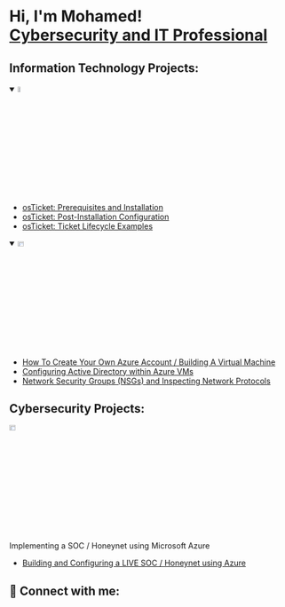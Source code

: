 <h1>Hi, I'm Mohamed! <br/><a href="https://www.linkedin.com/in/mohamedrashadd/">Cybersecurity and IT Professional</a>

<h2> Information Technology Projects:</h2>


<details open>
  <summary><img src="https://i.imgur.com/KzJbWRS.png" height="5%" width="10%" alt="osTicket"/></summary>
  
  - [osTicket: Prerequisites and Installation](https://github.com/Rashaddropemoff/osTicket-Prerequisites-and-Installation.git)
  - [osTicket: Post-Installation Configuration](https://github.com/Rashaddropemoff/osTicket-Post-Installation-Configuration.git)
  - [osTicket: Ticket Lifecycle Examples](https://github.com/Rashaddropemoff/osTicket-Ticket-Lifecycle-Examples.git)
</details>

<details open>
  <summary><img src="https://i.imgur.com/1DDZ4Ui.png" height="5%" width="15%" alt="Microsoft Azure"/></summary>
  
  - [How To Create Your Own Azure Account / Building A Virtual Machine](https://github.com/Rashaddropemoff/How-To-Create-Your-Own-Azure-Account-Building-A-Virtual-Machine.git)
  - [Configuring Active Directory within Azure VMs](https://github.com/terikaj/configure-ad)
  - [Network Security Groups (NSGs) and Inspecting Network Protocols](https://github.com/terikaj/azure-network-protocols)
</details>


<h2> Cybersecurity Projects:</h2>
<img src="https://i.imgur.com/1DDZ4Ui.png" height="5%" width="15%" alt="Microsoft Azure"/>


Implementing a SOC / Honeynet using Microsoft Azure 
  - [Building and Configuring a LIVE SOC / Honeynet using Azure](https://github.com/terikaj/SOC-Honeynet)


<h2> 🤳 Connect with me:</h2>


<!---
Mohamed Rashad/Mohamed Rashad is a ✨ special ✨ repository because its `README.md` (this file) appears on your GitHub profile.
You can click the Preview link to take a look at your changes.
--->
